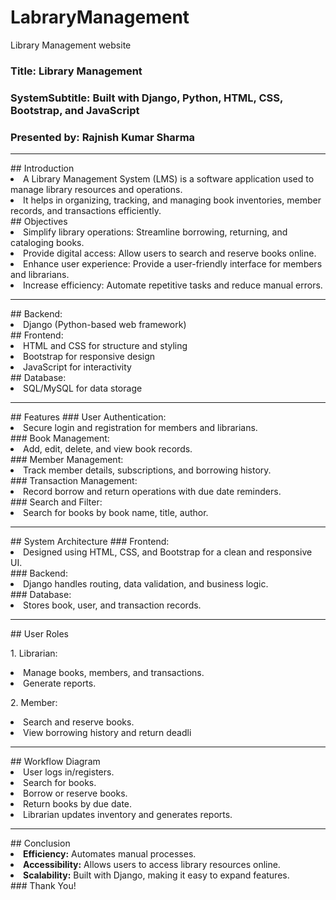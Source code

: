 # LabraryManagement
Library Management website 
<h3><b>Title:</b> Library Management </h3>
<h3><b>SystemSubtitle:</b> Built with Django, Python, HTML, CSS, Bootstrap, and JavaScript</h3>
<h3><b>Presented by:</b> Rajnish Kumar Sharma</h3>
<hr/>
## Introduction
<li> A Library Management System (LMS) is a software application used to manage library resources and operations.</li>
<li> It helps in organizing, tracking, and managing book inventories, member records, and transactions efficiently.</li>
## Objectives
<li>Simplify library operations: Streamline borrowing, returning, and cataloging books.</li>
<li>Provide digital access: Allow users to search and reserve books online.</li>
<li>Enhance user experience: Provide a user-friendly interface for members and librarians.</li>
<li>Increase efficiency: Automate repetitive tasks and reduce manual errors.</li>
<hr>
## Backend:
<li> Django (Python-based web framework)</li>
## Frontend:
<li> HTML and CSS for structure and styling</li>
<li> Bootstrap for responsive design</li>
<li> JavaScript for interactivity</li>
## Database:
<li> SQL/MySQL for data storage</li>
<hr>
## Features
### User Authentication:
<li> Secure login and registration for members and librarians.</li>
### Book Management:
<li> Add, edit, delete, and view book records.</li>
### Member Management:
<li> Track member details, subscriptions, and borrowing history.</li>
### Transaction Management:
<li> Record borrow and return operations with due date reminders.</li>
### Search and Filter:
<li> Search for books by book name, title, author.</li>
<hr>
## System Architecture
### Frontend:
<li> Designed using HTML, CSS, and Bootstrap for a clean and responsive UI.</li>
### Backend:
<li> Django handles routing, data validation, and business logic.</li>
### Database:
<li> Stores book, user, and transaction records.</li>
<hr>
## User Roles
<p>1. Librarian:</p>
<li>Manage books, members, and transactions.</li>
<li>Generate reports.</li>
<p>2. Member:</p>
<li>Search and reserve books.</li>
<li>View borrowing history and return deadli</li>
<hr>
## Workflow Diagram
<li>User logs in/registers.</li>
<li>Search for books.</li>
<li>Borrow or reserve books.</li>
<li>Return books by due date.</li>
<li>Librarian updates inventory and generates reports.</li>
<hr>
## Conclusion
<li><b>Efficiency:</b> Automates manual processes.</li>
<li><b>Accessibility:</b> Allows users to access library resources online.</li>
<li><b>Scalability:</b> Built with Django, making it easy to expand features.</li>
### Thank You!




